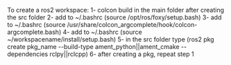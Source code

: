 To create a ros2 workspace:
1- colcon build in the main folder after creating the src folder
2- add to ~/.bashrc (source /opt/ros/foxy/setup.bash)
3- add to ~/.bashrc (source /usr/share/colcon_argcomplete/hook/colcon-argcomplete.bash)
4- add to ~/.bashrc (source ~/workspacename/install/setup.bash)
5- in the src folder type (ros2 pkg create pkg_name --build-type ament_python||ament_cmake --dependencies rclpy||rclcpp)
6- after creating a pkg, repeat step 1
